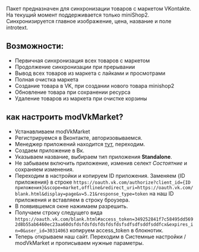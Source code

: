 Пакет предназначен для синхронизации товаров с маркетом VKontakte.
На текущий момент поддерживается только miniShop2.
Синхронизируется главное изображение, цена, название и поле introtext.

## Возможности:
* Первичная синхронизация всех товаров с маркетом
* Продолжение синхронизации при прерывании
* Вывод всех товаров из маркета с лайками и просмотрами
* Полная очистка маркета
* Создание товара в VK, при создании нового товара minishop2
* Обновление товара при сохранении ресурса
* Удаление товаров из маркета при очистке корзины

## как настроить modVkMarket?
* Устанавливаем modVkMarket
* Регистрируемся в Вконтакте, авторизовываемся.
* Менеджер приложений находится [тут][1], переходим.
* Создаем приложение в Вк.
* Указываем название, выбираем тип приложения **Standalone**.
* Не забываем включить приложение, изменив селект *Состоятние* и сохраняем изменения.
* Переходим в настройки и копируем ID приложения. Заменяем {ID приложения} в строке ```https://oauth.vk.com/authorize?client_id={ID приложения}&scope=market,offline&redirect_uri=https://oauth.vk.com/blank.html&display=page&v=5.21&response_type=token``` на наш ID приложения и вставляем в строку броузера. 
* В появившемся окне нажимаем разрешить.
* Получаем строку следущего вида ```https://oauth.vk.com/blank.html#access_token=349252841f7c58495dd5692d8b55ab6460ec23aa60dsfdsfdsfdsfdsfdsfdsfsdfsdfsddfsddfcx&expires_in=0&user_id=30314063``` копируем access_token в блокнотик.
* Теперь открываем наш сайт. Переходим в Системные настройки / modVkMarket и прописываем нужные параметры.


[1]: https://vk.com/apps?act=manage
[2]: https://modx.pro/components/7922-modvkmarket-1-0-0-beta/

